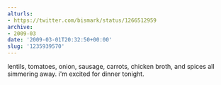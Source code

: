 ```yaml
---
alturls:
- https://twitter.com/bismark/status/1266512959
archive:
- 2009-03
date: '2009-03-01T20:32:50+00:00'
slug: '1235939570'
---
```


lentils, tomatoes, onion, sausage, carrots, chicken broth, and spices all simmering away. i'm excited for dinner tonight.


